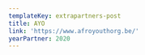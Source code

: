 ```yaml
---
templateKey: extrapartners-post
title: AYO
link: 'https://www.afroyouthorg.be/'
yearPartner: 2020
---
```

